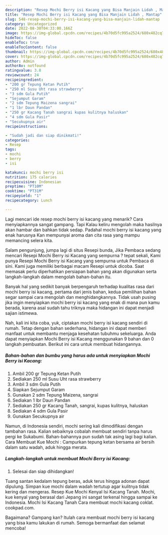 ```yaml
---
description: "Resep Mochi Berry isi Kacang yang Bisa Manjain Lidah , Mantap"
title: "Resep Mochi Berry isi Kacang yang Bisa Manjain Lidah , Mantap"
slug: 548-resep-mochi-berry-isi-kacang-yang-bisa-manjain-lidah-mantap
category: Uncategorized
date: 2022-08-30T04:33:00.166Z
image: https://img-global.cpcdn.com/recipes/4b70d5fc995a2524/680x482cq70/mochi-berry-isi-kacang-foto-resep-utama.jpg
hideToc: false
enableToc: true
enableTocContent: false
thumbnail: https://img-global.cpcdn.com/recipes/4b70d5fc995a2524/680x482cq70/mochi-berry-isi-kacang-foto-resep-utama.jpg
cover: https://img-global.cpcdn.com/recipes/4b70d5fc995a2524/680x482cq70/mochi-berry-isi-kacang-foto-resep-utama.jpg
author: Admin
authorAv: notfound
ratingvalue: 3.8
reviewcount: 24
recipeingredient:
- "200 gr Tepung Ketan Putih"
- "250 ml Susu Uht rasa strawberry"
- "3 sdm Gula Putih"
- "Sejumput Garam"
- "2 sdm Tepung Maizena sangrai"
- "1 lbr Daun Pandan"
- "250 gr Kacang Tanah sangrai kupas kulitnya haluskan"
- "4 sdm Gula Pasir"
- "Secukupnya air"
recipeinstructions:

- "Sudah jadi dan siap dinikmati!"
categories:
- Resep
tags:
- mochi
- berry
- isi

katakunci: mochi berry isi 
nutrition: 175 calories
recipecuisine: Indonesian
preptime: "PT10M"
cooktime: "PT31M"
recipeyield: "1"
recipecategory: Lunch

---
```



Lagi mencari ide resep mochi berry isi kacang yang menarik? Cara menyiapkannya sangat gampang. Tapi Kalau keliru mengolah maka hasilnya akan hambar dan bahkan tidak sedap. Padahal mochi berry isi kacang yang enak harusnya Kan mempunyai aroma dan cita rasa yang mampu memancing selera kita.


Salam pengunjung, jumpa lagi di situs Resepi bunda, Jika Pembaca sedang mencari Resepi Mochi Berry isi Kacang yang sempurna ? tepat sekali, Kami punya Resepi Mochi Berry isi Kacang yang sempurna untuk Pembaca di sini. Kami juga memiliki berbagai macam Resepi untuk dicoba. Saat memasak perlu diperhatikan persiapan bahan yang akan digunakan serta langkah-langkah dalam mengolah bahan-bahan itu.

Banyak hal yang sedikit banyak berpengaruh terhadap kualitas rasa dari mochi berry isi kacang, pertama dari jenis bahan, kedua pemilihan bahan segar sampai cara mengolah dan menghidangkannya. Tidak usah pusing jika ingin menyiapkan mochi berry isi kacang yang enak di mana pun kamu berada, karena asal sudah tahu triknya maka hidangan ini dapat menjadi sajian istimewa.


Nah, kali ini kita coba, yuk, ciptakan mochi berry isi kacang sendiri di rumah. Tetap dengan bahan sederhana, hidangan ini dapat memberi manfaat untuk membantu menjaga kesehatan tubuhmu sekeluarga. Anda dapat menyiapkan Mochi Berry isi Kacang menggunakan 9 bahan dan 0 langkah pembuatan. Berikut ini cara untuk membuat hidangannya.

<!--inarticleads1-->

##### Bahan-bahan dan bumbu yang harus ada untuk menyiapkan Mochi Berry isi Kacang:

1. Ambil 200 gr Tepung Ketan Putih
1. Sediakan 250 ml Susu Uht rasa strawberry
1. Ambil 3 sdm Gula Putih
1. Siapkan Sejumput Garam
1. Gunakan 2 sdm Tepung Maizena, sangrai
1. Sediakan 1 lbr Daun Pandan
1. Sediakan 250 gr Kacang Tanah, sangrai, kupas kulitnya, haluskan
1. Sediakan 4 sdm Gula Pasir
1. Gunakan Secukupnya air


Namun, di Indonesia sendiri, mochi sering kali dimodifikasi dengan tambahan rasa. Kalian sebaiknya cobalah membuat sendiri tanpa harus pergi ke Sukabumi. Bahan-bahannya pun sudah tak asing lagi bagi kalian. Cara Membuat Kue Mochi : Campurkan tepung ketan bersama air bersih dalam satu wadah, aduk hingga merata. 

<!--inarticleads2-->

##### Langkah-langkah untuk membuat Mochi Berry isi Kacang:


1. Selesai dan siap dihidangkan!

Tuang santan kedalam tepung beras, aduk terus hingga adonan dapat dipulung. Simpan kue mochi dalam wadah tertutup agar kulitnya tidak kering dan mengeras. Resep Kue Mochi Kenyal Isi Kacang Tanah. Mochi, kue kenyal yang berasal dari Jepang ini sangat terkenal hingga sampai ke Indonesia. Mochi Isi Kacang Tanah Cara membuat mochi kacang coklat. cookpad.com. 

Bagaimana? Gampang kan? Itulah cara membuat mochi berry isi kacang yang bisa kamu lakukan di rumah. Semoga bermanfaat dan selamat mencoba!
